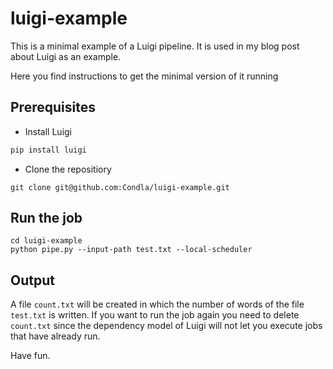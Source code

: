 # luigi-example

This is a minimal example of a Luigi pipeline. It is used in my blog post about
Luigi as an example.

Here you find instructions to get the minimal version of it running

## Prerequisites

* Install Luigi

```bash
pip install luigi
```

* Clone the repositiory

```
git clone git@github.com:Condla/luigi-example.git
```

## Run the job

```
cd luigi-example
python pipe.py --input-path test.txt --local-scheduler
```


## Output

A file ```count.txt``` will be created in which the number of words of the file ```test.txt``` is
written. If you want to run the job again you need to delete ```count.txt```
since the dependency model of Luigi will not let you execute jobs that have
already run.


Have fun.

